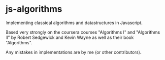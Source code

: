 js-algorithms
=============

Implementing classical algorithms and datastructures in Javascript.

Based very strongly on the coursera courses "Algorithms I" and "Algorithms II" by Robert Sedgewick and Kevin Wayne as well as their book "Algorithms".

Any mistakes in implementations are by me (or other contributors).
